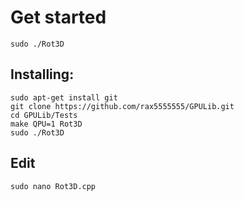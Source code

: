 # Get started
```
sudo ./Rot3D
```

## Installing:
```
sudo apt-get install git
git clone https://github.com/rax5555555/GPULib.git
cd GPULib/Tests
make QPU=1 Rot3D
sudo ./Rot3D
```

## Edit
```
sudo nano Rot3D.cpp
```